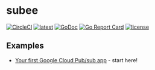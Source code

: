 # subee

[![CircleCI](https://circleci.com/gh/wantedly/subee/tree/master.svg?style=svg)](https://circleci.com/gh/wantedly/subee/tree/master)
[![latest](https://img.shields.io/github/release/wantedly/subee.svg)](https://github.com/wantedly/subee/releases/latest)
[![GoDoc](https://godoc.org/github.com/wantedly/subee?status.svg)](https://godoc.org/github.com/wantedly/subee)
[![Go Report Card](https://goreportcard.com/badge/github.com/wantedly/subee)](https://goreportcard.com/report/github.com/wantedly/subee)
[![license](https://img.shields.io/github/license/wantedly/subee.svg)](./LICENSE)

## Examples
- [Your first Google Cloud Pub/sub app](_examples/your-first-cloudpubsub-app/) - start here!
